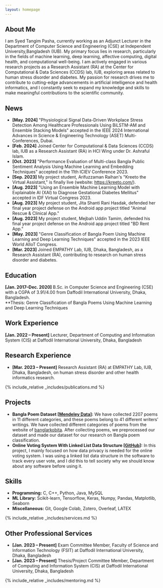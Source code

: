```yaml
---
layout: homepage
---
```


## About Me

I am Syed Tangim Pasha, currently working as an Adjunct Lecturer in the Department of Computer Science and Engineering (CSE) at Independent University,Bangladesh (IUB). My primary focus lies in research, particularly in the fields of machine learning, deep learning, affective computing, digital health, and computational well-being. I am actively engaged in various research projects as a Research Assistant (RA) at the Center for Computational & Data Sciences (CCDS) lab, IUB, exploring areas related to human stress disorder and diabetes. My passion for research drives me to contribute to cutting-edge advancements in artificial intelligence and health informatics, and I constantly seek to expand my knowledge and skills to make meaningful contributions to the scientific community.

## News

- **[May. 2024]** "Physiological Signal Data-Driven Workplace Stress Detection Among Healthcare Professionals Using BiLSTM-AM and Ensemble Stacking Models" accepted in the IEEE 2024 International Advances in Science & Engineering Technology (ASET) Multi-Conferences, Dubai.
- **[Feb. 2024]** Joined Center for Computational & Data Sciences (CCDS) lab, IUB as a Research Assistant (RA) in HCI Wing under Dr. Ashraful Islam.
- **[Oct. 2023]** "Performance Evaluation of Multi-class Bangla Public Sentiment Analysis Using Machine Learning and Embedding Techniques" accepted in the 11th ICIEV Conference 2023.
- **[Sep. 2023]** My project student, Arifuzzaman Raihan's "Kreeto the Virtual Assistant," is finally live (website: https://kreeto.com/).
- **[Aug. 2023]** "Using an Ensemble Machine Learning Model with Explainable AI (XAI) to Diagnose Gestational Diabetes Mellitus" accepted in IDF Virtual Congress 2023.
- **[Aug. 2023]** My project student, Jita Shanti Rani Hasdak, defended her final year project defense on the Android app project titled "Animal Rescue & Clinical App."
- **[Aug. 2023]** My project student, Mejbah Uddin Tamim, defended his final year project defense on the Android app project titled "BD Rent App."
- **[May. 2023]** "Genre Classification of Bangla Poem Using Machine Learning and Deep Learning Techniques" accepted in the 2023 IEEE World AIIoT Congress.
- **[Mar. 2023]** Joined EMPATHY Lab, IUB, Dhaka, Bangladesh, as a Research Assistant (RA), contributing to research on human stress disorder and diabetes.

## Education

**[Jan. 2017–Dec. 2020]** B.Sc. in Computer Science and Engineering (CSE) with a CGPA of 3.91/4.00 from Daffodil International University, Dhaka, Bangladesh. 
<br> **Thesis: Genre Classification of Bangla Poems Using Machine Learning and Deep Learning Techniques

## Work Experience

**[Jan. 2022 – Present]** Lecturer, Department of Computing and Information System (CIS) at Daffodil International University, Dhaka, Bangladesh

## Research Experience

- **[Mar. 2023 – Present]** Research Assistant (RA) at EMPATHY Lab, IUB, Dhaka, Bangladesh, on human stress disorder and other health informatics research.

{% include_relative _includes/publications.md %}

## Projects

- **Bangla Poem Dataset [<a href="https://data.mendeley.com/datasets/zgmrk5m566/draft?a=e1505a47-eb75-4623-9aef-fa845961114b">Mendeley Data</a>]:** We have collected 2207 poems in 11 different categories, and these poems belong to 41 different writers’ writings. We have collected different categories of poems from the website of <a href="https://banglarkobita.com/">banglarkobita</a>. After collecting poems, we preprocessed our dataset and made our dataset for our research on Bangla poem classification.
- **Online Voting System With Linked List Data Structure [<a href="https://github.com/Syed-Tangim-Pasha/Online-Voting-System">GitHub</a>]:** In this project, I mainly focused on how data privacy is needed for the online voting system. I was using a linked list data structure in the software to track every user vote, and I did this to tell society why we should know about any software before using it.

## Skills

- **Programming:** C, C++, Python, Java, MySQL
- **ML Library:** Scikit-learn, Tensorflow, Keras, Numpy, Pandas, Matplotlib, Seaborn
- **Miscellaneous:** Git, Google Colab, Zotero, Overleaf, LATEX

{% include_relative _includes/services.md %}

## Other Professional Services

- **[Jan. 2023 – Present]** Exam Committee Member, Faculty of Science and Information Technology (FSIT) at Daffodil International University, Dhaka, Bangladesh
- **[Jan. 2023 – Present]** Thesis/Project Committee Member, Department of Computing and Information System (CIS) at Daffodil International University, Dhaka, Bangladesh


{% include_relative _includes/mentoring.md %}
